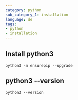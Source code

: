 ```yaml
---
category: python
sub_category_1: installation
language: de
tags:
- python
- installation
---
```


## Install python3

```console
python3 -m ensurepip --upgrade
```

## python3 --version

```console
python3 --version
```
